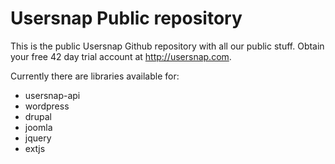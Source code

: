 Usersnap Public repository
==========================
This is the public Usersnap Github repository with all our public stuff. Obtain your free 42 day trial account at http://usersnap.com.

Currently there are libraries available for:
 - usersnap-api
 - wordpress
 - drupal
 - joomla
 - jquery
 - extjs
